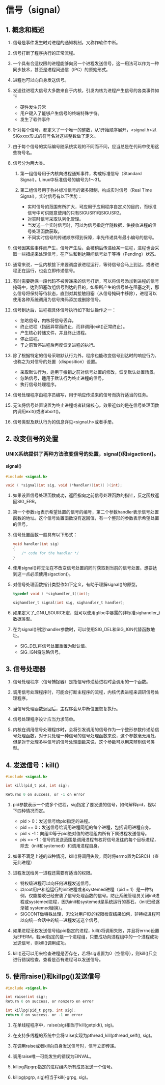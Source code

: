 # 信号（signal）

## 1. 概念和概述

1. 信号是事件发生时对进程的通知机制，又称作软件中断。

2. 信号打断了程序执行的正常流程。

3. 一个具有合适权限的进程能够向另一个进程发送信号，这一用法可以作为一种同步技术，甚至是进程间通信（IPC）的原始形式。

4. 进程也可以向自身发送信号。

5. 发送往进程大信号大多数来自于内核，引发内核为进程产生信号的各类事件如下

    + 硬件发生异常
    + 用户键入了能够产生信号的终端特殊字符。
    + 发生了软件事件
6. 针对每个信号，都定义了一个唯一的整数，从1开始顺序展开，<signal.h>以SIGxxxx形式的符号名对这些整数做了定义。

7. 由于每个信号的实际编号随系统实现的不同而不同，应当总是在代码中使用这些符号名。

8. 信号分为两大类。

    1. 第一组信号用于内核向进程通知事件，构成标准信号（Standard Signal）。Linux中标准信号的编号为1～31。

    2. 第二组信号用于弥补标准信号的诸多限制，构成实时信号（Real Time Signal）。实时信号有以下优势：
        + 实时信号的范围有所扩大，可应用于应用程序自定义的目的，而标准信号中可供随意使用的只有SIGUSR1和SIGUSR2。
        + 对实时信号采取队列化管理。
        + 当发送一个实时信号时，可以为信号指定伴随数据，供接收进程的信号处理函数获取。
        + 不同实时信号的传递顺序得到保障，率先传递具有最小编号的信号。

9. 信号因某些事件而产生，信号产生后，会被稍后传递给某一进程，进程也会采取一些措施来处理信号，在产生和到达期间信号处于等待（Pending）状态。

10. 通常来说，一旦内核接下来要调度该进程运行，等待信号会马上到达，或者进程正在运行，也会立即传递信号。

11. 有时需要确保一段代码不被传递来的信号打断，可以将信号添加到进程的信号掩码中，达到阻塞改组信号到达的目的，如果所产生的信号处在阻塞之列，那么信号将保持等待状态，直到对其接触阻塞（从信号掩码中移除），进程可以使用各种系统调用为信号掩码添加或删除信号。

12. 信号到达后，进程视具体信号执行如下默认操作之一：

    + 忽略信号，内核将信号丢弃。
    + 终止进程（指因异常而终止，而非调用exit()正常终止）。
    + 产生核心转储文件，并且终止进程。
    + 停止进程。
    + 于之前暂停进程后再度恢复进程的执行。

13. 除了根据特定的信号采取默认行为外，程序也能改变信号到达时的响应行为，也称之为对信号的处置（disposition）设置。

    + 采取默认行为，适用于撤销之前对信号处置的修改，恢复默认处置场景。
    + 忽略信号，适用于默认行为终止进程的信号。
    + 执行信号处理程序。

14. 信号处理程序由程序员编写，用于响应传递来的信号而执行适当的任务。

15. 无法将信号处置设置为终止进程或者转储核心。效果近似的是在信号处理函数内调用exit()或者abort()。

16. 信号类型及默认行为的信息详见<signal.h>或者手册。

## 2. 改变信号的处置

### UNIX系统提供了两种方法改变信号的处置，signal()和sigaction()。

#### **signal()**

``` C
#include <signal.h>

void ( *signal(int sig, void (*handler)(int)) )(int);
```

1. 如果设置信号处理函数成功，返回指向之前信号处理函数的指针，反之函数返回SIG_ERR。

2. 第一个参数sig表示希望处置的信号的编号，第二个参数handler表示信号处置函数的地址。这个信号处置函数没有返回值，有一个整形的参数表示希望处置的信号。

3. 信号处置函数一般具有以下形式：

    ``` C
    void handler(int sig)
    {
        /* code for the handler */
    }
    ```

4. 使用signal()将无法在不改变信号处置的同时获取到当前的信号处置。想要达到这一点必须使用sigaction()。

5. 对信号处理函数指针类型作如下定义，有助于理解signal()的原型。

    ``` C
    typedef void ( *sighandler_t)(int);

    sighandler_t signal(int sig, sighandler_t handler);
    ```

6. 如果定义了_GNU_SOURCE宏，就可以使用glibc中暴露的非标准sighandler_t数据类型。

7. 在为signal()制定handler参数时，可以使用SIG_DEL和SIG_IGN代替函数地址。

    + SIG_DEL将信号处置重置为默认值。
    + SIG_IGN将忽略信号。

## 3. 信号处理器

1. 信号处理程序（信号捕捉器）是指信号传递给进程时会调用的一个函数。

2. 调用信号处理程序时，可能会打断主程序的流程，内核代表进程来调研信号处理程序。

3. 当信号处理函数返回后，主程序会从中断位置恢复执行。

4. 信号处理程序设计应当力求简单。

5. 内核在调用信号处理程序时，会将引发调用的信号作为一个整形参数传递给信号处理函数，对于只处理一种信号的信号处理函数来说，这个参数毫无用处，但是对于处理多种信号的信号处理函数来说，这个参数可以用来辨别信号类型。

## 4. 发送信号：kill()

``` C
#include <signal.h>

int kill(pid_t pid, int sig);

Returns 0 on success, or -1 on error
```

1. pid参数表示一个或多个进程，sig指定了要发送的信号，如何解释pid，视以下四种情况而定。

    + pid  >  0：发送信号给pid指定的进程。
    + pid  == 0：发送信号给调用进程同组的每个进程，包括调用进程自身。
    + pid  < -1：向组ID等于pid绝对值的进程组内所有下属进程发送信号。
    + pis == -1：信号的发送范围是调用进程有权将信号发往的每个目标进程，除去（init和systemed）和调用进程自身。

2. 如果不满足上述的四种情况，kill()将调用失败，同时将errno置为ESRCH（查无此进程）

3. 进程发送给另一进程还需要有适当的权限。

    + 特权级进程可以向任何进程发送信号。
    + 以root用户和组运行的init进程或者systemed进程（pid = 1）是一种特例，仅能接收已经安装了信号处理函数的信号。防止系统管理员关闭init进程或systemed进程，因为init和systemed是系统运行的基石。（init已经逐渐被 systemed替换）。
    + SIGCONT做特殊处理，无论对用户ID的权限检查结果如何，非特权进程可以向统一会话中的统一进程发送这个信号。

4. 如果进程无权发送信号给pid指定的进程，kill()将调用失败，并且将errno设置为EPERM，若pid指定的是一个进程组，只要成功向进程组中的一个进程成功发送信号，则kill()调用成功。

5. kill()还可以用来检查进程是否存在，若将sig设置为0（空信号），则kill()只会进行错误检查，查看是否有进程可以发送信号。

## 5. 使用raise()和killpg()发送信号

``` C
#include <signal.h>

int raise(int sig);
Return 0 on success, or nonzero on error

int killpg(pid_t pgrp, int sig);
return 0 on success. or -1 on error

```

1. 在单线程程序中，raise(sig)相当于kill(getpid(), sig)。

2. 在支持多线程的系统中会将raise实现为pthread_kill(pthread_self(), sig)。

3. 在调用raise或者kill向自身发送信号时，信号立即传递。

4. 调用raise唯一可能发生的错误为EINVAL。

5. killpg向pgrp指定的进程组内所有成员发送一个信号。

6. killpg(pgrp, sig)相当于kill(-grpg, sig)。
